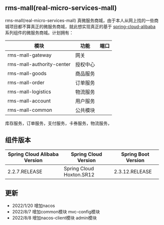 ## rms-mall(real-micro-services-mall) 

rms-mall(real-micro-services-mall) 真微服务商城，由于本人从网上找的一些商城项目都不算真正的微服务商城，就此想实现真正的基于
[spring-cloud-alibaba](https://github.com/alibaba/spring-cloud-alibaba/wiki/%E7%89%88%E6%9C%AC%E8%AF%B4%E6%98%8E)
系列组件的微服务商城。计划拥有：

|   模块   |   功能  |  	端口    |
| ---- | ---- | ---- |
|   rms-mall-gateway   |   网关   |      |
|   rms-mall-authority-center   |   授权中心   |      |
|   rms-mall-goods   |   商品服务   |      |
|   rms-mall-order   |   订单服务   |      |
|   rms-mall-logistics   |   物流服务   |      |
|   rms-mall-account   |   用户服务   |      |
|   rms-mall-common   |   公共模块   |      |



库存服务，订单服务，支付服务，卡券服务，物流服务，

## 组件版本
|   Spring Cloud Alibaba Version   |    Spring Cloud Version  |  	Spring Boot Version    |
| ---- | ---- | ---- |
|   2.2.7.RELEASE   |   Spring Cloud Hoxton.SR12   |   2.3.12.RELEASE   |

## 更新

- 2022/1/20 增加nacos
- 2022/8/7 增加common模块 mvc-config模块
- 2022/8/8 增加nacos-client模块 admin模块
